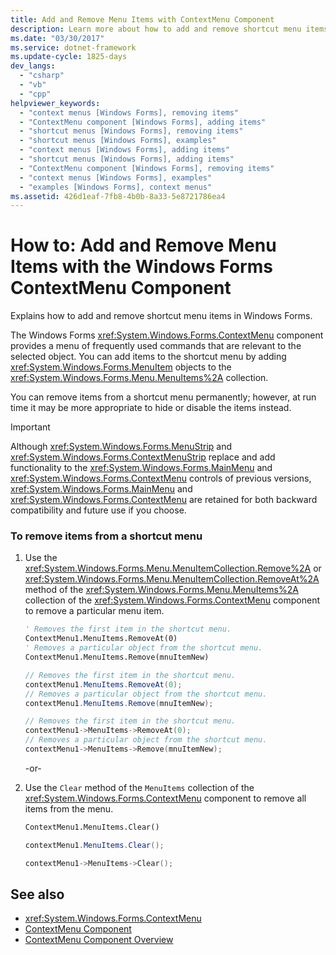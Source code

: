 ```yaml
---
title: Add and Remove Menu Items with ContextMenu Component
description: Learn more about how to add and remove shortcut menu items with the Windows Forms ContextMenu component.
ms.date: "03/30/2017"
ms.service: dotnet-framework
ms.update-cycle: 1825-days
dev_langs:
  - "csharp"
  - "vb"
  - "cpp"
helpviewer_keywords:
  - "context menus [Windows Forms], removing items"
  - "ContextMenu component [Windows Forms], adding items"
  - "shortcut menus [Windows Forms], removing items"
  - "shortcut menus [Windows Forms], examples"
  - "context menus [Windows Forms], adding items"
  - "shortcut menus [Windows Forms], adding items"
  - "ContextMenu component [Windows Forms], removing items"
  - "context menus [Windows Forms], examples"
  - "examples [Windows Forms], context menus"
ms.assetid: 426d1eaf-7fb8-4b0b-8a33-5e8721786ea4
---
```

# How to: Add and Remove Menu Items with the Windows Forms ContextMenu Component

Explains how to add and remove shortcut menu items in Windows Forms.

The Windows Forms <xref:System.Windows.Forms.ContextMenu> component provides a menu of frequently used commands that are relevant to the selected object. You can add items to the shortcut menu by adding <xref:System.Windows.Forms.MenuItem> objects to the <xref:System.Windows.Forms.Menu.MenuItems%2A> collection.

You can remove items from a shortcut menu permanently; however, at run time it may be more appropriate to hide or disable the items instead.

> [!IMPORTANT]
> Although <xref:System.Windows.Forms.MenuStrip> and <xref:System.Windows.Forms.ContextMenuStrip> replace and add functionality to the <xref:System.Windows.Forms.MainMenu> and <xref:System.Windows.Forms.ContextMenu> controls of previous versions, <xref:System.Windows.Forms.MainMenu> and <xref:System.Windows.Forms.ContextMenu> are retained for both backward compatibility and future use if you choose.

### To remove items from a shortcut menu

1. Use the <xref:System.Windows.Forms.Menu.MenuItemCollection.Remove%2A> or <xref:System.Windows.Forms.Menu.MenuItemCollection.RemoveAt%2A> method of the <xref:System.Windows.Forms.Menu.MenuItems%2A> collection of the <xref:System.Windows.Forms.ContextMenu> component to remove a particular menu item.

    ```vb
    ' Removes the first item in the shortcut menu.
    ContextMenu1.MenuItems.RemoveAt(0)
    ' Removes a particular object from the shortcut menu.
    ContextMenu1.MenuItems.Remove(mnuItemNew)
    ```

    ```csharp
    // Removes the first item in the shortcut menu.
    contextMenu1.MenuItems.RemoveAt(0);
    // Removes a particular object from the shortcut menu.
    contextMenu1.MenuItems.Remove(mnuItemNew);
    ```

    ```cpp
    // Removes the first item in the shortcut menu.
    contextMenu1->MenuItems->RemoveAt(0);
    // Removes a particular object from the shortcut menu.
    contextMenu1->MenuItems->Remove(mnuItemNew);
    ```

     -or-

2. Use the `Clear` method of the `MenuItems` collection of the <xref:System.Windows.Forms.ContextMenu> component to remove all items from the menu.

    ```vb
    ContextMenu1.MenuItems.Clear()
    ```

    ```csharp
    contextMenu1.MenuItems.Clear();
    ```

    ```cpp
    contextMenu1->MenuItems->Clear();
    ```

## See also

- <xref:System.Windows.Forms.ContextMenu>
- [ContextMenu Component](contextmenu-component-windows-forms.md)
- [ContextMenu Component Overview](contextmenu-component-overview-windows-forms.md)
